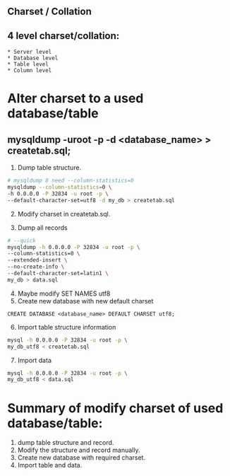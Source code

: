 ## Charset / Collation
## 4 level charset/collation:
    * Server level
    * Database level
    * Table level
    * Column level
# Alter charset to a used database/table
## mysqldump -uroot -p -d <database_name> > createtab.sql;

1. Dump table structure.
```bash
# mysqldump 8 need --column-statistics=0
mysqldump --column-statistics=0 \
-h 0.0.0.0 -P 32834 -u root -p \
--default-character-set=utf8 -d my_db > createtab.sql
```
2. Modify charset in createtab.sql.

3. Dump all records
```bash
# --quick 
mysqldump -h 0.0.0.0 -P 32834 -u root -p \
--column-statistics=0 \
--extended-insert \
--no-create-info \
--default-character-set=latin1 \
my_db > data.sql
```
4. Maybe modify SET NAMES utf8
5. Create new database with new default charset
```MySQL
CREATE DATABASE <database_name> DEFAULT CHARSET utf8;
```
6. Import table structure information
```bash
mysql -h 0.0.0.0 -P 32834 -u root -p \
my_db_utf8 < createtab.sql
```
7. Import data
```bash
mysql -h 0.0.0.0 -P 32834 -u root -p \
my_db_utf8 < data.sql
```

# Summary of modify charset of used database/table:
1. dump table structure and record.
2. Modify the structure and record manually.
3. Create new database with required charset.
4. Import table and data.

